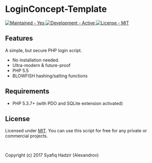 # LoginConcept-Template
<p align="left">
    <a href="#">
        <img src="https://img.shields.io/badge/Maintained-Yes-brightgreen.svg?style=plastic?maxAge=7200" alt="Maintained - Yes">
    </a>
    <a href="#">
        <img src="https://img.shields.io/badge/Development-Active-brightgreen.svg?style=plastic?maxAge=7200" alt="Development - Active">
    </a>
    <a href="#">
        <img src="https://img.shields.io/badge/License-MIT%20%2F%20Apache--2.0-blue.svg?style=plastic?maxAge=7200" alt="License - MIT">
    </a>
</p>

## Features

A simple, but secure PHP login script.

* No installation needed.
* Ultra-modern & future-proof
* PHP 5.5
* BLOWFISH hashing/salting functions

## Requirements

* PHP 5.3.7+ (with PDO and SQLite extension activated)

## License

Licensed under [MIT](http://www.opensource.org/licenses/mit-license.php). You can use this script for free for any
private or commercial projects.

<br />

Copyright (c) 2017 Syafiq Hadzir (Alexandrov)


